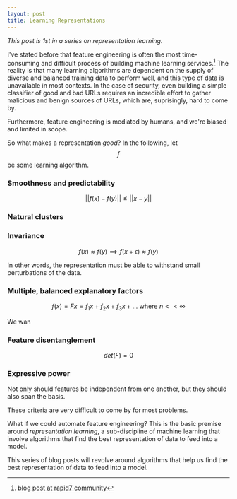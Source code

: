 ```yaml
---
layout: post
title: Learning Representations
---
```


*This post is 1st in a series on representation learning.*

I've stated before that feature engineering is often the most time-consuming
and difficult process of building machine learning services.[^1] The reality is that many learning algorithms are dependent on the supply of diverse and balanced training data to perform well, and this type of data is unavailable in most contexts. In the case of security, even building a simple classifier of good and bad URLs requires an incredible effort to gather malicious and benign sources of URLs, which are, suprisingly, hard to come by. 

Furthermore, feature engineering is mediated by humans, and we're biased and limited in scope.

So what makes a representation *good*? In the following, let $$f$$ be some learning algorithm.

### Smoothness and predictability

$$ || f(x) - f(y) || \le || x - y || $$


### Natural clusters

### Invariance

$$f(x) \approx f(y) \implies f(x + \epsilon) \approx f(y) $$

In other words, the representation must be able to withstand small perturbations of the data.

### Multiple, balanced explanatory factors

$$ f(x) = F x = f_1 x + f_2 x + f_3 x + ...  \text{ where } n << \infty $$

We wan
### Feature disentanglement

$$ det(F) = 0 $$


### Expressive power

Not only should features be independent from one another, but they should also span the basis.

These criteria are very difficult to come by for most problems.

What if we could automate feature engineering? This is the basic premise around *representation learning*, a sub-discipline of machine learning that involve algorithms that find the best representation of data to feed into a model.

This series of blog posts will revolve around algorithms that help us find the best representation of data to feed into a model.


[^1]: [blog post at rapid7 community](https://community.rapid7.com/community/infosec/blog/2016/01/04/applying-machine-learning-to-security-problems)
